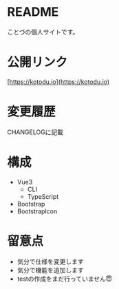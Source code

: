 # README
ことづの個人サイトです。

# 公開リンク
[https://kotodu.io](https://kotodu.io)

# 変更履歴
CHANGELOGに記載

# 構成
- Vue3
    - CLI
    - TypeScript
- Bootstrap
- BootstrapIcon

# 留意点
- 気分で仕様を変更します
- 気分で機能を追加します
- testの作成をまだ行っていません😇

